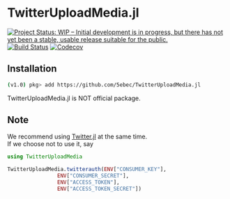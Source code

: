 # TwitterUploadMedia.jl

[![Project Status: WIP – Initial development is in progress, but there has not yet been a stable, usable release suitable for the public.](https://www.repostatus.org/badges/latest/wip.svg)](https://www.repostatus.org/#wip)
[![Build Status](https://travis-ci.com/5ebec/TwitterUploadMedia.jl.svg?branch=master)](https://travis-ci.com/5ebec/TwitterUploadMedia.jl)
[![Codecov](https://codecov.io/gh/5ebec/TwitterUploadMedia.jl/branch/master/graph/badge.svg)](https://codecov.io/gh/5ebec/TwitterUploadMedia.jl)

## Installation
```bash
(v1.0) pkg> add https://github.com/5ebec/TwitterUploadMedia.jl
```
TwitterUploadMedia.jl is NOT official package.

## Note
We recommend using [Twitter.jl](https://github.com/randyzwitch/Twitter.jl) at the same time.  
If we choose not to use it, say
```julia
using TwitterUploadMedia

TwitterUploadMedia.twitterauth(ENV["CONSUMER_KEY"],
                ENV["CONSUMER_SECRET"],
                ENV["ACCESS_TOKEN"],
                ENV["ACCESS_TOKEN_SECRET"])
```
